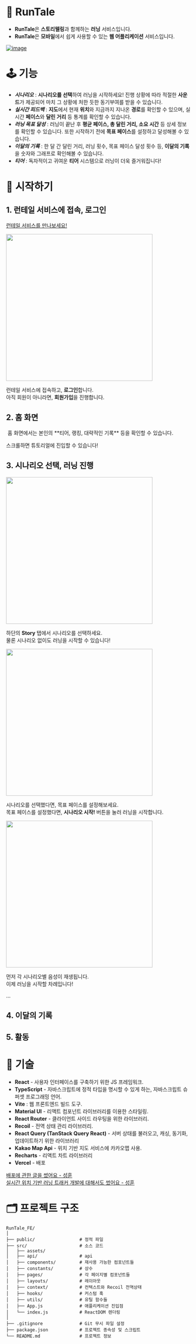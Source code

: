 # 🏃 RunTale

- **RunTale**은 **스토리텔링**과 함께하는 **러닝** 서비스입니다.  
- **RunTale**은 **모바일**에서 쉽게 사용할 수 있는 **웹 어플리케이션** 서비스입니다.

[![image](https://github.com/user-attachments/assets/0fdd67f1-939a-4da8-b25f-2e609fa7f0f4)](https://runtale.vercel.app/)

# 🕹️ 기능

- ***시나리오*** : **시나리오를 선택**하여 러닝을 시작하세요! 진행 상황에 따라 적절한 **사운드**가 제공되어 마치 그 상황에 처한 듯한 동기부여를 받을 수 있습니다.
- ***실시간 피드백*** : **지도**에서 현재 **위치**와 지금까지 지나온 **경로**를 확인할 수 있으며, 실시간 **페이스**와 **달린 거리** 등 통계를 확인할 수 있습니다.
- ***러닝 목표 달성*** : 러닝이 끝난 후 **평균 페이스, 총 달린 거리, 소요 시간** 등 상세 정보를 확인할 수 있습니다. 또한 시작하기 전에 **목표 페이스**를 설정하고 달성해볼 수 있습니다.
- ***이달의 기록*** : 한 달 간 달린 거리, 러닝 횟수, 목표 페이스 달성 횟수 등, **이달의 기록**을 숫자와 그래프로 확인해볼 수 있습니다.
- ***티어*** : 독자적이고 귀여운 **티어** 시스템으로 러닝이 더욱 즐거워집니다!

# 👣 시작하기

## 1. 런테일 서비스에 접속, 로그인

[런테일 서비스를 만나보세요!](https://runtale.vercel.app/)

<img src="https://i.imgur.com/bzKDs63.png" alt loading="lazy" height="400px" />

런테일 서비스에 접속하고, **로그인**합니다.  
아직 회원이 아니라면, **회원가입**을 진행합니다.  

## 2. 홈 화면

<img src="https://i.imgur.com/ROp8TYC.png" alt loading="lazy" />
홈 화면에서는 본인의 **티어, 랭킹, 대략적인 기록** 등을 확인할 수 있습니다.

<img src="https://i.imgur.com/76LRuTu.png" alt loading="lazy" />

스크롤하면 튜토리얼에 진입할 수 있습니다!

## 3. 시나리오 선택, 러닝 진행

<img src="https://i.imgur.com/zzYcD4L.png" alt loading="lazy" height="400px"/>

하단의 **Story** 탭에서 시나리오를 선택하세요.  
물론 시나리오 없이도 러닝을 시작할 수 있습니다!

<img src="https://i.imgur.com/ot9iMPa.png" alt loading="lazy" height="400px"/>

시나리오를 선택했다면, 목표 페이스를 설정해보세요.  
목표 페이스를 설정했다면, **시나리오 시작!** 버튼을 눌러 러닝을 시작합니다.

<img src="https://i.imgur.com/j3QbuXj.png" alt loading="lazy" height="400px" />

먼저 각 시나리오별 음성이 재생됩니다.  
이제 러닝을 시작할 차례입니다!

...

## 4. 이달의 기록

## 5. 활동

# 🔧 기술

- **React** - 사용자 인터페이스를 구축하기 위한 JS 프레임워크.
- **TypeScript** - 자바스크립트에 정적 타입을 명시할 수 있게 하는, 자바스크립트 슈퍼셋 프로그래밍 언어.
- **Vite** : 웹 프론트엔드 빌드 도구.
- **Material UI** - 리액트 컴포넌트 라이브러리를 이용한 스타일링.
- **React Router** - 클라이언트 사이드 라우팅을 위한 라이브러리.
- **Recoil** - 전역 상태 관리 라이브러리.
- **React Query (TanStack Query React)** - 서버 상태를 불러오고, 캐싱, 동기화, 업데이트하기 위한 라이브러리 
- **Kakao Map Api** - 위치 기반 지도 서비스에 카카오맵 사용.
- **Recharts** - 리액트 차트 라이브러리
- **Vercel** - 배포

[배포에 관한 글을 썼어요 - 성훈](https://sungpaks.github.io/deploy-your-project-with-vercel/)  
[실시간 위치 기반 러닝 트래커 개발에 대해서도 썼어요 - 성훈](https://sungpaks.github.io/til/geolocation-based-running-tracker-improvement/)

# 🗂️ 프로젝트 구조

```plaintext
RunTale_FE/
│
├── public/                 # 정적 파일
├── src/                    # 소스 코드
│   ├── assets/
│   ├── api/                # api
│   ├── components/         # 재사용 가능한 컴포넌트들
│   ├── constants/          # 상수
│   ├── pages/              # 각 페이지별 컴포넌트들
│   ├── layouts/            # 레이아웃
│   ├── context/            # 컨텍스트와 Recoil 전역상태
│   ├── hooks/              # 커스텀 훅
│   ├── utils/              # 유틸 함수들
│   ├── App.js              # 애플리케이션 진입점
│   └── index.js            # ReactDOM 렌더링
│
├── .gitignore              # Git 무시 파일 설정
├── package.json            # 프로젝트 종속성 및 스크립트
└── README.md               # 프로젝트 정보
```

